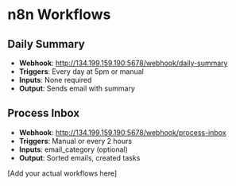 # n8n Workflows

## Daily Summary
- **Webhook**: http://134.199.159.190:5678/webhook/daily-summary
- **Triggers**: Every day at 5pm or manual
- **Inputs**: None required
- **Output**: Sends email with summary

## Process Inbox
- **Webhook**: http://134.199.159.190:5678/webhook/process-inbox
- **Triggers**: Manual or every 2 hours
- **Inputs**: email_category (optional)
- **Output**: Sorted emails, created tasks

[Add your actual workflows here]